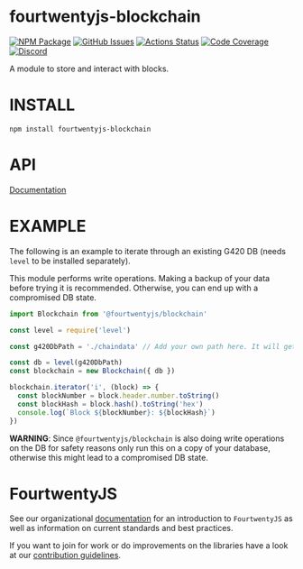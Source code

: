 # fourtwentyjs-blockchain

[![NPM Package][blockchain-npm-badge]][blockchain-npm-link]
[![GitHub Issues][blockchain-issues-badge]][blockchain-issues-link]
[![Actions Status][blockchain-actions-badge]][blockchain-actions-link]
[![Code Coverage][blockchain-coverage-badge]][blockchain-coverage-link]
[![Discord][discord-badge]][discord-link]

A module to store and interact with blocks.

# INSTALL

`npm install fourtwentyjs-blockchain`

# API

[Documentation](./docs/README.md)

# EXAMPLE

The following is an example to iterate through an existing G420 DB (needs `level` to be installed separately).

This module performs write operations. Making a backup of your data before trying it is recommended. Otherwise, you can end up with a compromised DB state.

```typescript
import Blockchain from '@fourtwentyjs/blockchain'

const level = require('level')

const g420DbPath = './chaindata' // Add your own path here. It will get modified, see remarks.

const db = level(g420DbPath)
const blockchain = new Blockchain({ db })

blockchain.iterator('i', (block) => {
  const blockNumber = block.header.number.toString()
  const blockHash = block.hash().toString('hex')
  console.log(`Block ${blockNumber}: ${blockHash}`)
})
```

**WARNING**: Since `@fourtwentyjs/blockchain` is also doing write operations on the DB for safety reasons only run this on a copy of your database, otherwise this might lead to a compromised DB state.

# FourtwentyJS

See our organizational [documentation](https://fourtwentyjs.readthedocs.io) for an introduction to `FourtwentyJS` as well as information on current standards and best practices.

If you want to join for work or do improvements on the libraries have a look at our [contribution guidelines](https://fourtwentyjs.readthedocs.io/en/latest/contributing.html).

[discord-badge]: https://img.shields.io/static/v1?logo=discord&label=discord&message=Join&color=blue
[discord-link]: https://discord.gg/TNwARpR
[blockchain-npm-badge]: https://img.shields.io/npm/v/@fourtwentyjs/blockchain.svg
[blockchain-npm-link]: https://www.npmjs.com/package/@fourtwentyjs/blockchain
[blockchain-issues-badge]: https://img.shields.io/github/issues/420integrated/fourtwentyjs-vm/package:%20blockchain?label=issues
[blockchain-issues-link]: https://github.com/420integrated/fourtwentyjs-vm/issues?q=is%3Aopen+is%3Aissue+label%3A"package%3A+blockchain"
[blockchain-actions-badge]: https://github.com/420integrated/fourtwentyjs-vm/workflows/Blockchain%20Test/badge.svg
[blockchain-actions-link]: https://github.com/420integrated/fourtwentyjs-vm/actions?query=workflow%3A%22Blockchain+Test%22
[blockchain-coverage-badge]: https://codecov.io/gh/420integrated/fourtwentyjs-vm/branch/master/graph/badge.svg?flag=blockchain
[blockchain-coverage-link]: https://codecov.io/gh/420integrated/fourtwentyjs-vm/tree/master/packages/blockchain
